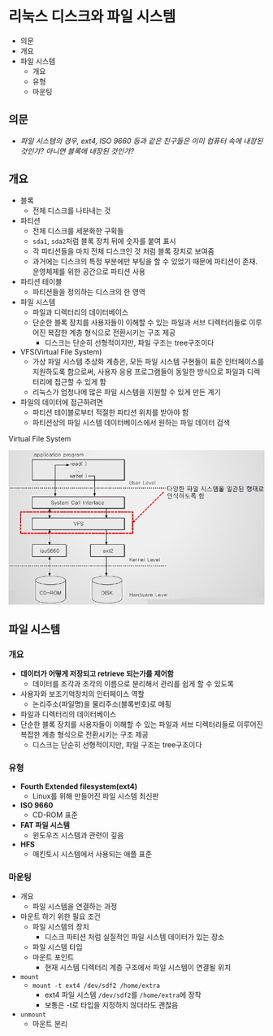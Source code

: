 # 리눅스 디스크와 파일 시스템

- 의문
- 개요
- 파일 시스템
  - 개요
  - 유형
  - 마운팅

## 의문

- *파일 시스템의 경우, ext4, ISO 9660 등과 같은 친구들은 이미 컴퓨터 속에 내장된 것인가? 아니면 블록에 내장된 것인가?*

## 개요

- 블록
  - 전체 디스크를 나타내는 것
- 파티션
  - 전체 디스크를 세분화한 구획들
  - `sda1`, `sda2`처럼 블록 장치 뒤에 숫자를 붙여 표시
  - 각 파티션들을 마치 전체 디스크인 것 처럼 블록 장치로 보여줌
  - 과거에는 디스크의 특정 부분에만 부팅을 할 수 있었기 때문에 파티션이 존재. 운영체제를 위한 공간으로 파티션 사용
- 파티션 테이블
  - 파티션들을 정의하는 디스크의 한 영역
- 파일 시스템
  - 파일과 디렉터리의 데이터베이스
  - 단순한 블록 장치를 사용자들이 이해할 수 있는 파일과 서브 디렉터리들로 이루어진 복잡한 계층 형식으로 전환시키는 구조 제공
    - 디스크는 단순히 선형적이지만, 파일 구조는 tree구조이다
- VFS(Virtual File System)
  - 가상 파일 시스템 추상화 계층은, 모든 파일 시스템 구현들이 표준 인터페이스를 지원하도록 함으로써, 사용자 응용 프로그램들이 동일한 방식으로 파일과 디렉터리에 접근할 수 있게 함
  - 리눅스가 엄청나메 많은 파일 시스템을 지원할 수 있게 만든 계기
- 파일의 데이터에 접근하려면
  - 파티션 테이블로부터 적절한 파티션 위치를 받아야 함
  - 파티션상의 파일 시스템 데이터베이스에서 원하는 파일 데이터 검색

Virtual File System

![](./images/linux/ch4/virtual_file_system1.jpeg)

## 파일 시스템

### 개요

- **데이터가 어떻게 저장되고 retrieve 되는가를 제어함**
  - 데이터를 조각과 조각의 이름으로 분리해서 관리를 쉽게 할 수 있도록
- 사용자와 보조기억장치의 인터페이스 역할
  - 논리주소(파일명)을 물리주소(블록번호)로 매핑
- 파일과 디렉터리의 데이터베이스
- 단순한 블록 장치를 사용자들이 이해할 수 있는 파일과 서브 디렉터리들로 이루어진 복잡한 계층 형식으로 전환시키는 구조 제공
  - 디스크는 단순히 선형적이지만, 파일 구조는 tree구조이다

### 유형

- **Fourth Extended filesystem(ext4)**
  - Linux를 위해 만들어진 파일 시스템 최신판
- **ISO 9660**
  - CD-ROM 표준
- **FAT 파일 시스템**
  - 윈도우즈 시스템과 관련이 깊음
- **HFS**
  - 매킨토시 시스템에서 사용되는 애플 표준

### 마운팅

- 개요
  - 파일 시스템을 연결하는 과정
- 마운트 하기 위한 필요 조건
  - 파일 시스템의 장치
    - 디스크 파티션 처럼 실질적인 파일 시스템 데이터가 있는 장소
  - 파일 시스템 타입
  - 마운트 포인트
    - 현재 시스템 디렉터리 계층 구조에서 파일 시스템이 연결될 위치
- `mount`
  - `mount -t ext4 /dev/sdf2 /home/extra`
    - ext4 파일 시스템 `/dev/sdf2`를 `/home/extra`에 장착
    - 보통은 -t로 타입을 지정하지 않더라도 괜찮음
- `unmount`
  - 마운트 분리
